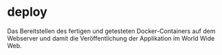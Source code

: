 # deploy

Das Bereitstellen des fertigen und getesteten Docker-Containers auf dem Webserver und damit die Veröffentlichung der Applikation im World Wide Web.